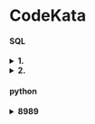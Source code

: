 # CodeKata
#### SQL

<details>
<summary><b>1. </b></summary>

[link](https://school.programmers.co.kr/learn/courses/30/lessons/299307)

```SQL
SELECT ID, CASE
    WHEN SIZE_OF_COLONY <= 100 THEN "LOW"
    WHEN SIZE_OF_COLONY <= 1000 THEN "MEDIUM"
    ELSE "HIGH" END AS SIZE
FROM ECOLI_DATA
ORDER BY ID ASC
```
- CASE WHEN

</details>

<details>
<summary><b>2. </b></summary>

[link](https://school.programmers.co.kr/learn/courses/30/lessons/301649)

```SQL
SELECT ID,CASE
WHEN PERCENT_RANK() OVER (ORDER BY SIZE_OF_COLONY DESC) <= 0.25 THEN "CRITICAL"
WHEN PERCENT_RANK() OVER (ORDER BY SIZE_OF_COLONY DESC) <= 0.50 THEN "HIGH"
WHEN PERCENT_RANK() OVER (ORDER BY SIZE_OF_COLONY DESC) <= 0.75 THEN "MEDIUM"
ELSE "LOW"
END AS COLONY_NAME
FROM ECOLI_DATA
ORDER BY ID ASC
```
- PERCENT_RANK: 행의 백분위수 순위 계산

</details>

#### python

<details>
<summary><b>8989</b></summary>

[link](https://www.acmicpc.net/problem/8989)

```python
t=int(input())
for _ in range(t):
    l=list(input().split())
    k=[[]]*len(l)
    for i in range(len(l)):
        k[i]=list(map(int,l[i].split(":")))
        k[i][0]=(k[i][0]%12+k[i][1]/60)*5
        k.append(abs(k[i][0]-k[i][1]))
    z=sorted(zip(l,k))
    l,k=zip(*z)
    print(l[len(l)//2])
```
- zip을 이용해 value가 되는 각도와 key가 되는 시각을 묶어서 정렬함
- 아직 각도조정 미완
- 최대 180도를 넘어가지 않게 조정해야함

<b>2nd try:</b>

```python
t=int(input())
for _ in range(t):
    l=list(input().split())
    k=[[]]*len(l)
    for i in range(len(l)):
        k[i]=list(map(int,l[i].split(":")))
        k[i][0]=(k[i][0]%12)*5+k[i][1]/12
        k[i]=(abs(k[i][0]-k[i][1]))
        k[i]=min(k[i],60-k[i])
    z=sorted(zip(k,l),key=lambda x:(x[0],int(x[1][0:2])))
    k,l=zip(*z)
    print(l[len(l)//2])
```
- G선생께 도움을 받아 각도조정까지 끝마침
- 정렬 과정에서 각도가 같으면 빠른 시간 순으로 정렬하는 것을 깜빡함, sorted에 key속성과 lambda로 해결함
- 여전히 발생하는 오류는 모르게씀

</details>